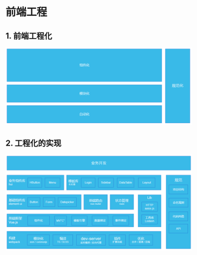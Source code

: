 # 前端工程

## 1. 前端工程化

![./images/01-1.png](./images/01-1.png)

## 2. 工程化的实现

![./images/01-1.png](./images/01-2.png)